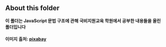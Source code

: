 ## About this folder
**이 폴더는 JavaScript 문법 구조에 관해 국비지원교육 학원에서 공부한 내용들을 올린 폴더입니다**
#### 이미지 출처: [pixabay](https://pixabay.com/ko/ "무료 이미지 사이트 pixabay!")
